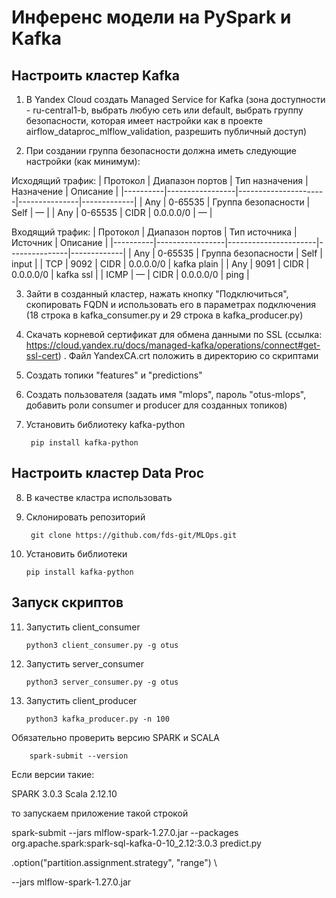 # Инференс модели на PySpark и Kafka

## Настроить кластер Kafka

1) В Yandex Cloud создать Managed Service for Kafka (зона доступности - ru-central1-b, выбрать любую сеть или default, выбрать группу безопасности, которая имеет настройки как в проекте airflow_dataproc_mlflow_validation, разрешить публичный доступ)

2) При создании группа безопасности должна иметь следующие настройки (как минимум):

Исходящий трафик:
| Протокол | Диапазон портов | Тип назначения       | Назначение    | Описание    |
|----------|-----------------|----------------------|---------------|-------------|
| Any	   | 0-65535	     |	Группа безопасности |	Self	    |  —          |
| Any	   | 0-65535		 |	CIDR				|	0.0.0.0/0   |  —          |

Входящий трафик:
| Протокол | Диапазон портов |	Тип источника       | Источник      | Описание    |
|----------|-----------------|----------------------|---------------|-------------|
| Any	   | 0-65535		 |	Группа безопасности	|	Self	    | input       |
| TCP	   | 9092    		 |  CIDR				|	0.0.0.0/0   | kafka plain |
| Any	   | 9091			 |  CIDR				|	0.0.0.0/0   | kafka ssl   |
| ICMP	   | —				 |  CIDR				|	0.0.0.0/0   | ping        |

3) Зайти в созданный кластер, нажать кнопку "Подключиться", скопировать FQDN и использовать его в параметрах подключения (18 строка в kafka_consumer.py и 29 строка в kafka_producer.py)

4) Скачать корневой сертификат для обмена данными по SSL (ссылка: https://cloud.yandex.ru/docs/managed-kafka/operations/connect#get-ssl-cert) . Файл YandexCA.crt положить в директорию со скриптами

5) Создать топики "features" и "predictions"

6) Создать пользователя (задать имя "mlops", пароль "otus-mlops", добавить роли consumer и producer для созданных топиков)

7) Установить библиотеку kafka-python

		pip install kafka-python


## Настроить кластер Data Proc

8) В качестве кластра использовать 

9) Склонировать репозиторий

		git clone https://github.com/fds-git/MLOps.git

10) Установить библиотеки

		pip install kafka-python


## Запуск скриптов

11) Запустить client_consumer

		python3 client_consumer.py -g otus

12) Запустить server_consumer

		python3 server_consumer.py -g otus

13) Запустить client_producer

		python3 kafka_producer.py -n 100


Обязательно проверить версию SPARK и SCALA

		spark-submit --version

Если версии такие:

SPARK 3.0.3
Scala 2.12.10

то запускаем приложение такой строкой

spark-submit --jars mlflow-spark-1.27.0.jar --packages org.apache.spark:spark-sql-kafka-0-10_2.12:3.0.3 predict.py

.option("partition.assignment.strategy", "range") \

--jars mlflow-spark-1.27.0.jar
